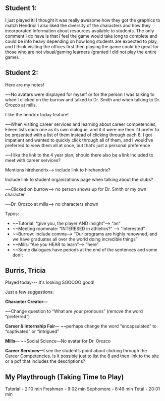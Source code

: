 ## Student 1:

I just played it! I thought it was really awesome how they got the graphics to match Hendrix! I also liked the diversity of the characters and how they incorporated information about resources available to students. The only comment I do have is that I feel the game would take long to complete and could be info heavy depending on how long students are expected to play, and I think visiting the offices first then playing the game could be great for those who are not visual/gaming learners (granted I did not play the entire game).

## Student 2:

Here are my notes!

~~No avatars were displayed for myself or for the person I was talking to when I clicked on the burrow and talked to Dr. Smith and when talking to Dr. Orozco at mills.

I like the hendrix today feature!

~~When visiting career services and learning about career competencies, Eileen lists each one as its own dialogue, and if it were me then I’d prefer to be presented with a list of them instead of clicking through each 8. I got impatient and wanted to quickly click through all of them, and I would’ve preferred to view them all at once, but that’s just a personal preference

~~I like the link to the 4 year plan, should there also be a link included to meet with career services?

Mentions hirehendrix—> include link to hirehendrix?

Include link to student organizations page when talking about the clubs?

~~Clicked on burrow—> no person shows up for Dr. Smith or my own character

~~Dr. Orozco at mills—> no characters shown

Typos:

-   ~~Tutorial: “give you, the player AND insight”—> “an”
-   ~~Meeting roommate: “INTERESED in athletics?” —> “interested”
-   ~~Burrow: include comma—> “Our programs are highly renowned, and we have graduates all over the world doing incredible things”
-   ~~Mills: “Are you HEAR to learn”—> “here”
-   ~~Some dialogues have periods at the end of the sentences and some don’t

## Burris, Tricia

Played today--- it's looking SOOOOO good! 

Just a few suggestions:

**Character Creator—**

~~Change question to “What are your pronouns” (remove the word “preferred”)

**Career & Internship Fair**— ~~perhaps change the word “encapsulated” to “captivated” or “intrigued”

**Mills**— ~~Social Science—No avatar for Dr. Orozco

**Career Services**—I see the student’s point about clicking through the Career Competencies. Is it possible just to list the 8 and then link to the site or a pdf that includes the descriptions?

## My Playthrough (Taking Time to Play)
Tutorial - 2:10 min
Freshman - 9:02 min
Sophomore - 8:49 min
Total - 20:01 min